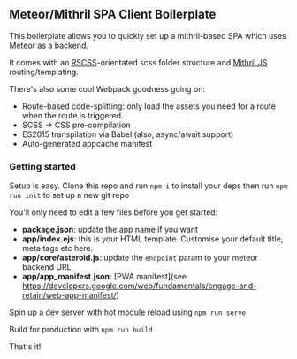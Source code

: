 ## Meteor/Mithril SPA Client Boilerplate

This boilerplate allows you to quickly set up a mithril-based SPA which uses Meteor as a backend.

It comes with an [RSCSS](http://rscss.io)-orientated scss folder structure and [Mithril JS](https://mithril.js.org) routing/templating.

There's also some cool Webpack goodness going on:

* Route-based code-splitting: only load the assets you need for a route when the route is triggered.
* SCSS -> CSS pre-compilation
* ES2015 transpilation via Babel (also, async/await support)
* Auto-generated appcache manifest

### Getting started

Setup is easy. Clone this repo and run `npm i` to install your deps then run `npm run init` to set up a new git repo

You'll only need to edit a few files before you get started:

* **package.json**: update the app name if you want 
* **app/index.ejs**: this is your HTML template. Customise your default title, meta tags etc here. 
* **app/core/asteroid.js**: update the `endpoint` param to your meteor backend URL
* **app/app_manifest.json**: [PWA manifest](see https://developers.google.com/web/fundamentals/engage-and-retain/web-app-manifest/)

Spin up a dev server with hot module reload using `npm run serve`

Build for production with `npm run build`

That's it!